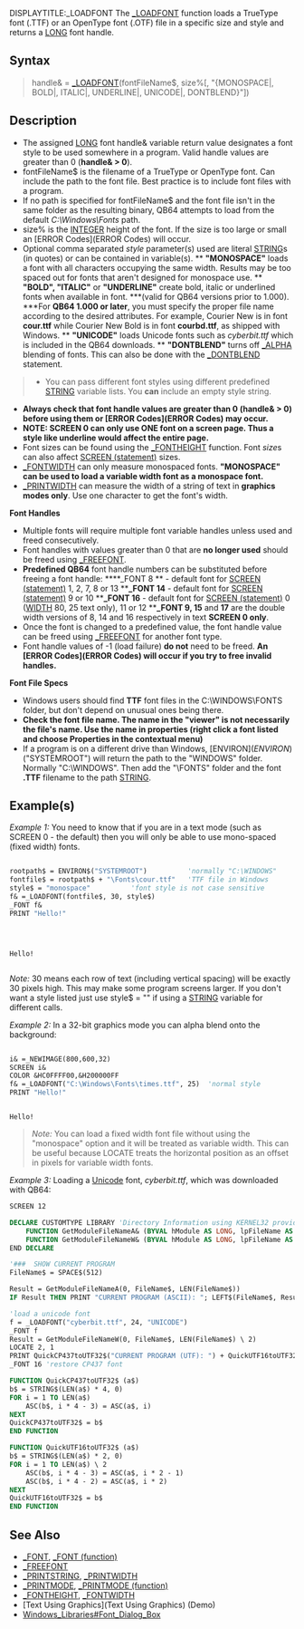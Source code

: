 DISPLAYTITLE:_LOADFONT
The [_LOADFONT](_LOADFONT) function loads a TrueType font (.TTF) or an OpenType font (.OTF) file in a specific size and style and returns a [LONG](LONG) font handle.


## Syntax

>  handle& = [_LOADFONT](_LOADFONT)(fontFileName$, size%[, "{MONOSPACE|, BOLD|, ITALIC|, UNDERLINE|, UNICODE|, DONTBLEND}"])


## Description

* The assigned [LONG](LONG) font handle& variable return value designates a font style to be used somewhere in a program. Valid handle values are greater than 0 (**handle& > 0**).
* fontFileName$ is the filename of a TrueType or OpenType font. Can include the path to the font file. Best practice is to include font files with a program.
* If no path is specified for fontFileName$ and the font file isn't in the same folder as the resulting binary, QB64 attempts to load from the default *C:\Windows\Fonts* path.
* size% is the [INTEGER](INTEGER) height of the font. If the size is too large or small an [ERROR Codes](ERROR Codes) will occur.
* Optional comma separated *style* parameter(s) used are literal [STRING](STRING)s (in quotes) or can be contained in variable(s). 
** **"MONOSPACE"** loads a font with all characters occupying the same width. Results may be too spaced out for fonts that aren't designed for monospace use.
** **"BOLD", "ITALIC"** or **"UNDERLINE"** create bold, italic or underlined fonts when available in font.
***(valid for QB64 versions prior to 1.000).
***For **QB64 1.000 or later**, you must specify the proper file name according to the desired attributes. For example, Courier New is in font **cour.ttf** while Courier New Bold is in font **courbd.ttf**, as shipped with Windows.
** **"UNICODE"** loads Unicode fonts such as *cyberbit.ttf* which is included in the QB64 downloads. 
** **"DONTBLEND"** turns off [_ALPHA](_ALPHA) blending of fonts. This can also be done with the [_DONTBLEND](_DONTBLEND) statement.
> * You can pass different font styles using different predefined [STRING](STRING) variable lists. You **can** include an empty style string.
* **Always check that font handle values are greater than 0 (**handle& > 0**) before using them or [ERROR Codes](ERROR Codes) may occur.**
* **NOTE: SCREEN 0 can only use ONE font on a screen page. Thus a style like underline would affect the entire page.**
* Font sizes can be found using the [_FONTHEIGHT](_FONTHEIGHT) function. Font *size*s can also affect [SCREEN (statement)](SCREEN (statement)) sizes.
* [_FONTWIDTH](_FONTWIDTH) can only measure monospaced fonts. **"MONOSPACE" can be used to load a variable width font as a monospace font.**
* [_PRINTWIDTH](_PRINTWIDTH) can measure the width of a string of text in **graphics modes only**. Use one character to get the font's width.


 **Font Handles**
* Multiple fonts will require multiple font variable handles unless used and freed consecutively.
* Font handles with values greater than 0 that are **no longer used** should be freed using [_FREEFONT](_FREEFONT). 
* **Predefined QB64** font handle numbers can be substituted before freeing a font handle:
****_FONT 8 ** - default font for [SCREEN (statement)](SCREEN (statement)) 1, 2, 7, 8 or 13
****_FONT 14** - default font for [SCREEN (statement)](SCREEN (statement)) 9 or 10
****_FONT 16** - default font for [SCREEN (statement)](SCREEN (statement)) 0 ([WIDTH](WIDTH) 80, 25 text only), 11 or 12
****_FONT 9, 15** and **17** are the double width versions of 8, 14 and 16 respectively in text **SCREEN 0 only**.
* Once the font is changed to a predefined value, the font handle value can be freed using [_FREEFONT](_FREEFONT) for another font type.
* Font handle values of -1 (load failure) **do not** need to be freed. **An [ERROR Codes](ERROR Codes) will occur if you try to free invalid handles.**


 **Font File Specs**
* Windows users should find **TTF** font files in the C:\WINDOWS\FONTS folder, but don't depend on unusual ones being there. 
* **Check the font file name. The name in the "viewer" is not necessarily the file's name. Use the name in properties (right click a font listed and choose Properties in the contextual menu)**
* If a program is on a different drive than Windows, [ENVIRON$](ENVIRON$)("SYSTEMROOT") will return the path to the "WINDOWS" folder. Normally "C:\WINDOWS". Then add the "\FONTS\" folder and the font **.TTF** filename to the path [STRING](STRING).


## Example(s)

*Example 1:* You need to know that if you are in a text mode (such as SCREEN 0 - the default) then you will only be able to use mono-spaced (fixed width) fonts.

```vb

rootpath$ = ENVIRON$("SYSTEMROOT")          'normally "C:\WINDOWS"
fontfile$ = rootpath$ + "\Fonts\cour.ttf"   'TTF file in Windows 
style$ = "monospace"          'font style is not case sensitive
f& =_LOADFONT(fontfile$, 30, style$)
_FONT f&
PRINT "Hello!"


```

```text



Hello!


```


*Note:* 30 means each row of text (including vertical spacing) will be exactly 30 pixels high. This may make some program screens larger. If you don't want a style listed just use style$ = "" if using a [STRING](STRING) variable for different calls.



*Example 2:* In a 32-bit graphics mode you can alpha blend onto the background:


```vb

i& =_NEWIMAGE(800,600,32)
SCREEN i&
COLOR &HC0FFFF00,&H200000FF
f& =_LOADFONT("C:\Windows\Fonts\times.ttf", 25)  'normal style
PRINT "Hello!"

```


```text

Hello!

```



> *Note:* You can load a fixed width font file without using the "monospace" option and it will be treated as variable width. This can be useful because LOCATE treats the horizontal position as an offset in pixels for variable width fonts.


*Example 3:* Loading a [Unicode](Unicode) font, *cyberbit.ttf*, which was downloaded with QB64:

```vb
SCREEN 12

DECLARE CUSTOMTYPE LIBRARY 'Directory Information using KERNEL32 provided by Dav
    FUNCTION GetModuleFileNameA& (BYVAL hModule AS LONG, lpFileName AS STRING, BYVAL nSize AS LONG)
    FUNCTION GetModuleFileNameW& (BYVAL hModule AS LONG, lpFileName AS STRING, BYVAL nSize AS LONG)
END DECLARE

'###  SHOW CURRENT PROGRAM
FileName$ = SPACE$(512)

Result = GetModuleFileNameA(0, FileName$, LEN(FileName$))
IF Result THEN PRINT "CURRENT PROGRAM (ASCII): "; LEFT$(FileName$, Result)

'load a unicode font
f = _LOADFONT("cyberbit.ttf", 24, "UNICODE")
_FONT f
Result = GetModuleFileNameW(0, FileName$, LEN(FileName$) \ 2)
LOCATE 2, 1
PRINT QuickCP437toUTF32$("CURRENT PROGRAM (UTF): ") + QuickUTF16toUTF32$(LEFT$(FileName$, Result * 2))
_FONT 16 'restore CP437 font

FUNCTION QuickCP437toUTF32$ (a$)
b$ = STRING$(LEN(a$) * 4, 0)
FOR i = 1 TO LEN(a$)
    ASC(b$, i * 4 - 3) = ASC(a$, i)
NEXT
QuickCP437toUTF32$ = b$
END FUNCTION

FUNCTION QuickUTF16toUTF32$ (a$)
b$ = STRING$(LEN(a$) * 2, 0)
FOR i = 1 TO LEN(a$) \ 2
    ASC(b$, i * 4 - 3) = ASC(a$, i * 2 - 1)
    ASC(b$, i * 4 - 2) = ASC(a$, i * 2)
NEXT
QuickUTF16toUTF32$ = b$
END FUNCTION 

```


## See Also

* [_FONT](_FONT), [_FONT (function)](_FONT (function))
* [_FREEFONT](_FREEFONT) 
* [_PRINTSTRING](_PRINTSTRING), [_PRINTWIDTH](_PRINTWIDTH)
* [_PRINTMODE](_PRINTMODE), [_PRINTMODE (function)](_PRINTMODE (function))
* [_FONTHEIGHT](_FONTHEIGHT), [_FONTWIDTH](_FONTWIDTH) 
* [Text Using Graphics](Text Using Graphics) (Demo)
* [Windows_Libraries#Font_Dialog_Box](Windows_Libraries#Font_Dialog_Box)





